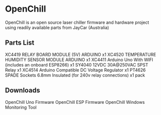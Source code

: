 # OpenChill
OpenChill is an open source laser chiller firmware and hardware project using readily available parts from JayCar (Australia)

## Parts List

XC4419  RELAY BOARD MODULE (5V) ARDUINO  x1
XC4520  TEMPERATURE HUMIDITY SENSOR MODULE ARDUINO x1
XC4411  Arduino Uno With WIFI (includes an onboard ESP8266) x1
SY4040  12VDC 30A@250VAC SPST Relay x1
XC4514  Arduino Compatible DC Voltage Regulator x1
PT4626  SPADE Sockets 6.8mm Insulated (for 240v relay connections) x1 pack

## Downloads 
OpenChill Uno Firmware
OpenChill ESP Firmware
OpenChill Windows Monitoring Tool



